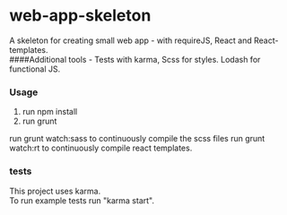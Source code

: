 # web-app-skeleton
A skeleton for creating small web app - with requireJS, React and React-templates.  
####Additional tools -
Tests with karma, Scss for styles.
Lodash for functional JS.

### Usage
1. run npm install
2. run grunt

run grunt watch:sass to continuously compile the scss files
run grunt watch:rt to continuously compile react templates.

### tests
This project uses karma.  
To run example tests run "karma start".
